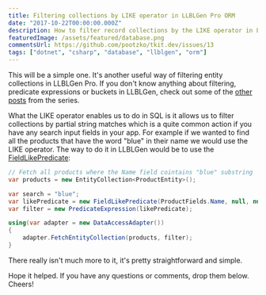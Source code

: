 ```yaml
---
title: Filtering collections by LIKE operator in LLBLGen Pro ORM
date: "2017-10-22T00:00:00.000Z"
description: How to filter record collections by the LIKE operator in LLBLGen Pro ORM?
featuredImage: /assets/featured/database.png
commentsUrl: https://github.com/pootzko/tkit.dev/issues/13
tags: ["dotnet", "csharp", "database", "llblgen", "orm"]
---
```


This will be a simple one. It's another useful way of filtering entity collections in LLBLGen Pro. If you don't know anything about filtering, predicate expressions or buckets in LLBLGen, check out some of the [other posts](/2017/10/23/llblgen-pro-basics/) from the series.

What the LIKE operator enables us to do in SQL is it allows us to filter collections by partial string matches which is a quite common action if you have any search input fields in your app. For example if we wanted to find all the products that have the word "blue" in their name we would use the LIKE operator. The way to do it in LLBLGen would be to use the [FieldLikePredicate](https://www.llblgen.com/Documentation/5.3/ReferenceManuals/LLBLGenProRTF/html/12BEFA44.htm):

```cs
// Fetch all products where the Name field cointains "blue" substring
var products = new EntityCollection<ProductEntity>();

var search = "blue";
var likePredicate = new FieldLikePredicate(ProductFields.Name, null, null, $"%{search}%");
var filter = new PredicateExpression(likePredicate);

using(var adapter = new DataAccessAdapter())
{
    adapter.FetchEntityCollection(products, filter);
}
```

There really isn't much more to it, it's pretty straightforward and simple.

Hope it helped. If you have any questions or comments, drop them below. Cheers!
